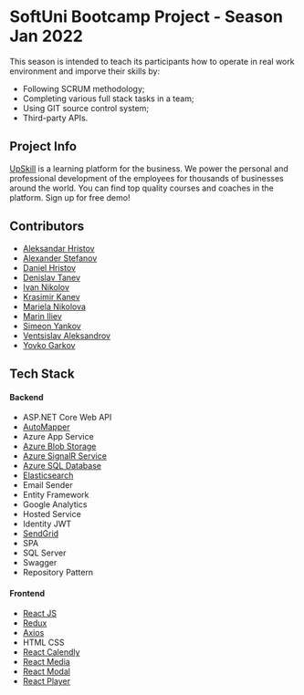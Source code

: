 # SoftUni Bootcamp Project - Season Jan 2022
This season is intended to teach its participants how to operate in real work environment and imporve their skills by:
- Following SCRUM methodology;
- Completing various full stack tasks in a team;
- Using GIT source control system;
- Third-party APIs.


## Project Info
[UpSkill](https://upskills.azurewebsites.net/) is a learning platform for the business. We power the personal and professional development of the employees for thousands of businesses around the world. You can find top quality courses and coaches in the platform. Sign up for free demo!

## Contributors
* [Aleksandar Hristov](https://github.com/AleksandarHristovGithub)
* [Alexander Stefanov](https://github.com/jtreesbg)
* [Daniel Hristov](https://github.com/DaniHristov)
* [Denislav Tanev](https://github.com/DenislavTanev)
* [Ivan Nikolov](https://github.com/nikolov-ivan)
* [Krasimir Kanev](https://github.com/knaevKMK)
* [Mariela Nikolova](https://github.com/MarielaBN)
* [Marin Iliev](https://github.com/mv-iliev01)
* [Simeon Yankov](https://github.com/Simeon-Yankov)
* [Ventsislav Aleksandrov](https://github.com/VentsislavAleksandrov)
* [Yovko Garkov](https://github.com/yovko93)

## Tech Stack
#### Backend
- ASP.NET Core Web API
- [AutoMapper](https://github.com/StoyanShopov/curly-waffle/tree/dev/Services/SBC.Services.Mapping)
- Azure App Service
- [Azure Blob Storage](https://azure.microsoft.com/en-us/services/storage/blobs/)
- [Azure SignalR Service](https://docs.microsoft.com/en-us/azure/azure-signalr/)
- [Azure SQL Database](https://azure.microsoft.com/en-us/products/azure-sql/database/)
- [Elasticsearch](https://www.elastic.co/)
- Email Sender
- Entity Framework
- Google Analytics
- Hosted Service
- Identity JWT
- [SendGrid](https://sendgrid.com/)
- SPA
- SQL Server
- Swagger
- Repository Pattern

#### Frontend
- [React JS](https://reactjs.org/)
- [Redux](https://react-redux.js.org/)
- [Axios](https://www.npmjs.com/package/axios)
- HTML CSS
- [React Calendly](https://www.npmjs.com/package/react-calendly)
- [React Media](https://www.npmjs.com/package/reactjs-media)
- [React Modal](https://www.npmjs.com/package/react-modal)
- [React Player](https://www.npmjs.com/package/react-player)
